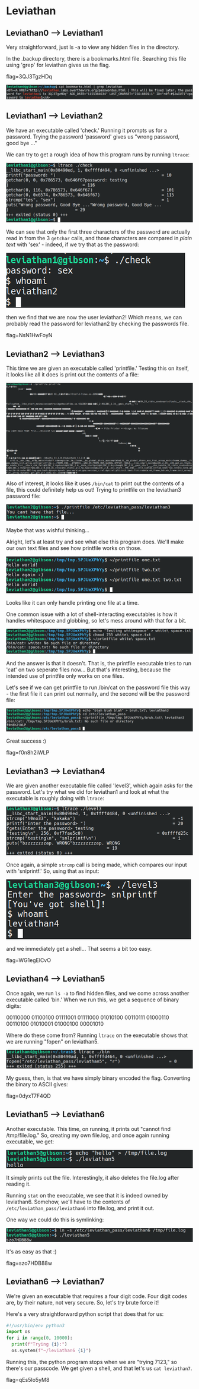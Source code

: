 # Leviathan

## Leviathan0 --> Leviathan1

Very straightforward, just ls -a to view any hidden files in the directory.

In the .backup directory, there is a bookmarks.html file. Searching this file using 'grep' for leviathan gives us the flag.

flag=3QJ3TgzHDq

![alt text](image1.png)

## Leviathan1 --> Leviathan2

We have an executable called 'check.' Running it prompts us for a password. Trying the password 'password' gives us "wrong password, good bye ..."

We can try to get a rough idea of how this program runs by running `ltrace`:

![alt text](image2.png)

We can see that only the first three characters of the password are actually read in from the 3 `getchar` calls, and those characters are compared in *plain text* with 'sex' - indeed, if we try that as the password:

![alt text](image3.png)

then we find that we are now the user leviathan2! Which means, we can probably read the password for leviathan2 by checking the passwords file.

flag=NsN1HwFoyN

## Leviathan2 --> Leviathan3

This time we are given an executable called 'printfile.' Testing this on itself, it looks like all it does is print out the contents of a file:

![alt text](image4.png)

Also of interest, it looks like it uses `/bin/cat` to print out the contents of a file, this could definitely help us out! Trying to printfile on the leviathan3 password file:

![alt text](image5.png)

Maybe that was wishful thinking...

Alright, let's at least try and see what else this program does. We'll make our own text files and see how printfile works on those.

![alt text](image6.png)

Looks like it can only handle printing one file at a time.

One common issue with a lot of shell-interacting executables is how it handles whitespace and globbing, so let's mess around with that for a bit.

![alt text](image7.png)

And the answer is that it doesn't. That is, the printfile executable tries to run 'cat' on two seperate files now... But that's interesting, because the intended use of printfile only works on one files.

Let's see if we can get printfile to run /bin/cat on the password file this way - the first file it can print out normally, and the second will be the password file:

![alt text](image8.png)

Great success :)

flag=f0n8h2iWLP


## Leviathan3 --> Leviathan4

We are given another executable file called 'level3', which again asks for the password. Let's try what we did for leviathan1 and look at what the executable is roughly doing with `ltrace`:

![alt text](image9.png)

Once again, a simple `strcmp` call is being made, which compares our input with 'snlprintf.' So, using that as input:

![alt text](image10.png)

and we immediately get a shell... That seems a bit too easy.

flag=WG1egElCvO

## Leviathan4 --> Leviathan5

Once again, we run `ls -a` to find hidden files, and we come across another executable called 'bin.' When we run this, we get a sequence of binary digits:

00110000 01100100 01111001 01111000 01010100 00110111 01000110 00110100 01010001 01000100 00001010 

Where do these come from? Running `ltrace` on the executable shows that we are running "fopen" on leviathan5.

![alt text](image11.png)

My guess, then, is that we have simply binary encoded the flag. Converting the binary to ASCII gives:

flag=0dyxT7F4QD


## Leviathan5 --> Leviathan6

Another executable. This time, on running, it prints out "cannot find /tmp/file.log." So, creating my own file.log, and once again running executable, we get:

![alt text](image12.png)

It simply prints out the file. Interestingly, it also deletes the file.log after reading it.

Running `stat` on the executable, we see that it is indeed owned by leviathan6. Somehow, we'll have to the contents of `/etc/leviathan_pass/leviathan6` into file.log, and print it out.

One way we could do this is symlinking:


![alt text](image13.png)

It's as easy as that :)

flag=szo7HDB88w

## Leviathan6 --> Leviathan7

We're given an executable that requires a four digit code. Four digit codes are, by their nature, not very secure. So, let's try brute force it!

Here's a very straightforward python script that does that for us:

```python
#!/usr/bin/env python3
import os
for i in range(0, 10000):
  print(f"Trying {i}:")
  os.system(f"~/leviathan6 {i}")

```
Running this, the python program stops when we are "trying 7123," so there's our passcode. We get given a shell, and that let's us `cat leviathan7`. 

flag=qEs5Io5yM8



